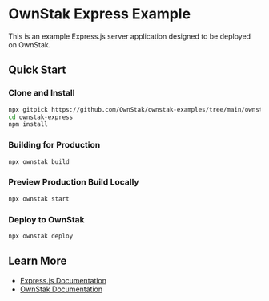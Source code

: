 # OwnStak Express Example

This is an example Express.js server application designed to be deployed on OwnStak.

## Quick Start

### Clone and Install

```bash
npx gitpick https://github.com/OwnStak/ownstak-examples/tree/main/ownstak-express
cd ownstak-express
npm install
```

### Building for Production

```bash
npx ownstak build
```

### Preview Production Build Locally

```bash
npx ownstak start
```

### Deploy to OwnStak

```bash
npx ownstak deploy
```

## Learn More

- [Express.js Documentation](https://expressjs.com/)
- [OwnStak Documentation](https://docs.ownstak.com/)
